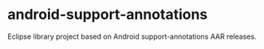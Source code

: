 # android-support-annotations
Eclipse library project based on Android support-annotations AAR releases.
